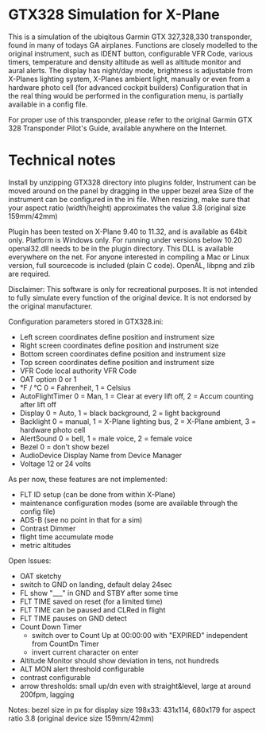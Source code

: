 # GTX328 Simulation for X-Plane

This is a simulation of the ubiqitous Garmin GTX 327,328,330 transponder, found in many of todays GA airplanes.
Functions are closely modelled to the original instrument, such as IDENT button, configurable VFR Code, various timers, 
temperature and density altitude as well as altitude monitor and aural alerts.
The display has night/day mode, brightness is adjustable from X-Planes lighting system, X-Planes ambient light, 
manually or even from a hardware photo cell (for advanced cockpit builders)
Configuration that in the real thing would be performed in the configuration menu, is partially available in a config file.

For proper use of this transponder, please refer to the original Garmin GTX 328 Transponder Pilot's Guide, available anywhere on the Internet.

# Technical notes

Install by unzipping GTX328 directory into plugins folder, 
Instrument can be moved around on the panel by dragging in the upper bezel area
Size of the instrument can be configured in the ini file. 
When resizing, make sure that your aspect ratio (width/height) approximates the value 3.8 (original size 159mm/42mm)

Plugin has been tested on X-Plane 9.40 to 11.32, and is available as 64bit only. Platform is Windows only.
For running under versions below 10.20 openal32.dll needs to be in the plugin directory. This DLL is available everywhere on the net.
For anyone interested in compiling a Mac or Linux version, full sourcecode is included (plain C code). OpenAL, libpng and zlib are required. 

Disclaimer:
This software is only for recreational purposes. It is not intended to fully simulate every function of the original device.
It is not endorsed by the original manufacturer.


Configuration parameters stored in GTX328.ini:
- Left				screen coordinates define position and instrument size
- Right				screen coordinates define position and instrument size
- Bottom				screen coordinates define position and instrument size
- Top					screen coordinates define position and instrument size
- VFR Code			local authority VFR Code
- OAT option			0 or 1
- °F / °C				0 = Fahrenheit, 1 = Celsius
- AutoFlightTimer		0 = Man, 1 = Clear at every lift off, 2 = Accum counting after lift off
- Display				0 = Auto, 1 = black background, 2 = light background
- Backlight			0 = manual, 1 = X-Plane lighting bus, 2 = X-Plane ambient, 3 = hardware photo cell
- AlertSound			0 = bell, 1 = male voice, 2 = female voice
- Bezel				0 = don't show bezel
- AudioDevice			Display Name from Device Manager
- Voltage				12 or 24 volts

As per now, these features are not implemented:
- FLT ID setup (can be done from within X-Plane)
- maintenance configuration modes (some are available through the config file)
- ADS-B	(see no point in that for a sim)
- Contrast Dimmer
- flight time accumulate mode 
- metric altitudes


Open Issues:
- OAT sketchy
- switch to GND on landing, default delay 24sec
- FL show "___" in GND and STBY after some time
- FLT TIME saved on reset (for a limited time)
- FLT TIME can be paused and CLRed in flight
- FLT TIME pauses on GND detect
- Count Down Timer
	- switch over to Count Up at 00:00:00 with "EXPIRED" independent from CountDn Timer
	- invert current character on enter
- Altitude Monitor should show deviation in tens, not hundreds
- ALT MON alert threshold configurable
- contrast configurable
- arrow thresholds: small up/dn even with straight&level, large at around 200fpm, lagging

Notes: 
bezel size in px for display size 198x33:  431x114, 680x179 for aspect ratio 3.8 (original device size 159mm/42mm)
